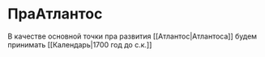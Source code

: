 # ПраАтлантос
В качестве основной точки пра развития [[Атлантос|Атлантоса]] будем принимать [[Календарь|1700 год до с.к.]]
